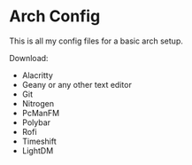 # Arch Config
This is all my config files for a basic arch setup.

Download:
- Alacritty
- Geany or any other text editor
- Git
- Nitrogen
- PcManFM
- Polybar
- Rofi
- Timeshift
- LightDM

